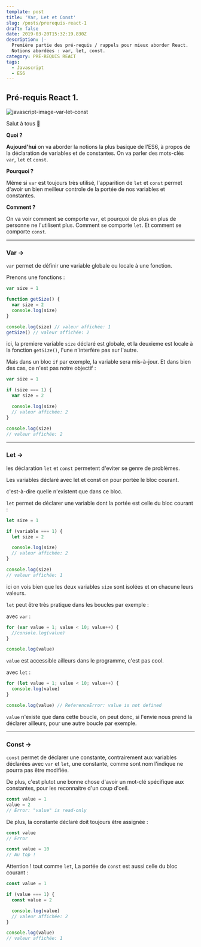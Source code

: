 ```yaml
---
template: post
title: 'Var, Let et Const'
slug: /posts/prerequis-react-1
draft: false
date: 2019-03-20T15:32:19.830Z
description: |-
  Première partie des pré-requis / rappels pour mieux aborder React.
  Notions abordées : var, let, const.
category: PRÉ-REQUIS REACT
tags:
  - Javascript
  - ES6
---
```


## Pré-requis React 1.

![javascript-image-var-let-const](/media/javascript-tutoriel-const-let-var.png 'Tutoriel Javascript : var, let et const')

Salut à tous 👋

**Quoi ?**

**Aujourd'hui** on va aborder la notions la plus basique de l'ES6, à propos de la déclaration de variables et de constantes. On va parler des mots-clés `var`, `let` et `const`.

**Pourquoi ?**

Même si `var` est toujours très utilisé, l'apparition de `let` et `const` permet d'avoir un bien meilleur controle de la portée de nos variables et constantes.

**Comment ?**

On va voir comment se comporte `var`, et pourquoi de plus en plus de personne ne l'utilisent plus.
Comment se comporte `let`.
Et comment se comporte `const`.

---

### Var →

`var` permet de définir une variable globale ou locale à une fonction.

Prenons une fonctions :

```javascript
var size = 1

function getSize() {
  var size = 2
  console.log(size)
}

console.log(size) // valeur affichée: 1
getSize() // valeur affichée: 2
```

ici, la premiere variable `size` déclaré est globale, et la deuxieme est locale à la fonction `getSize()`, l'une n'interfère pas sur l'autre.

Mais dans un bloc `if` par exemple, la variable sera mis-à-jour. Et dans bien des cas, ce n'est pas notre objectif :

```javascript
var size = 1

if (size === 1) {
  var size = 2

  console.log(size)
  // valeur affichée: 2
}

console.log(size)
// valeur affichée: 2
```

---

### Let →

les déclaration `let` et `const` permetent d'eviter se genre de problèmes.

Les variables déclaré avec let et const on pour portée le bloc courant.

c'est-à-dire quelle n'existent que dans ce bloc.

`let` permet de déclarer une variable dont la portée est celle du bloc courant :

```javascript
let size = 1

if (variable === 1) {
  let size = 2

  console.log(size)
  // valeur affichée: 2
}

console.log(size)
// valeur affichée: 1
```

ici on vois bien que les deux variables `size` sont isolées et on chacune leurs valeurs.

`let` peut être très pratique dans les boucles par exemple :

avec `var` :

```javascript
for (var value = 1; value < 10; value++) {
  //console.log(value)
}

console.log(value)
```

`value` est accessible ailleurs dans le programme, c'est pas cool.

avec `let` :

```javascript
for (let value = 1; value < 10; value++) {
  console.log(value)
}

console.log(value) // ReferenceError: value is not defined
```

`value` n'existe que dans cette boucle, on peut donc, si l'envie nous prend la déclarer ailleurs, pour une autre boucle par exemple.

---

### Const →

`const` permet de déclarer une constante, contrairement aux variables déclarées avec `var` et `let`, une constante, comme sont nom l'indique ne pourra pas être modifiée.

De plus, c'est plutot une bonne chose d'avoir un mot-clé spécifique aux constantes, pour les reconnaitre d'un coup d'oeil.

```javascript
const value = 1
value = 2
// Error: "value" is read-only
```

De plus, la constante déclaré doit toujours être assignée :

```javascript
const value
// Error
```

```javascript
const value = 10
// Au top !
```

Attention ! tout comme `let`, La portée de `const` est aussi celle du bloc courant :

```javascript
const value = 1

if (value === 1) {
  const value = 2

  console.log(value)
  // valeur affichée: 2
}

console.log(value)
// valeur affichée: 1
```
